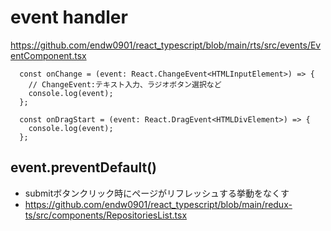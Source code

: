 # event handler

https://github.com/endw0901/react_typescript/blob/main/rts/src/events/EventComponent.tsx

```
  const onChange = (event: React.ChangeEvent<HTMLInputElement>) => {
    // ChangeEvent:テキスト入力、ラジオボタン選択など
    console.log(event);
  };

  const onDragStart = (event: React.DragEvent<HTMLDivElement>) => {
    console.log(event);
  };
```


## event.preventDefault()
- submitボタンクリック時にページがリフレッシュする挙動をなくす
- https://github.com/endw0901/react_typescript/blob/main/redux-ts/src/components/RepositoriesList.tsx
